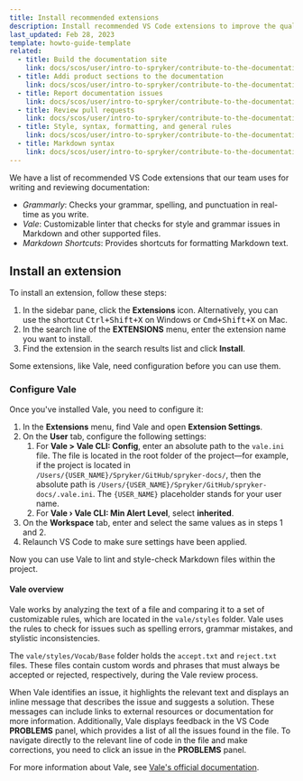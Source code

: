 ```yaml
---
title: Install recommended extensions
description: Install recommended VS Code extensions to improve the quality of your contributions
last_updated: Feb 28, 2023
template: howto-guide-template
related:
  - title: Build the documentation site
    link: docs/scos/user/intro-to-spryker/contribute-to-the-documentation/build-the-documentation-site.html
  - title: Addi product sections to the documentation
    link: docs/scos/user/intro-to-spryker/contribute-to-the-documentation/add-product-sections-to-the-documentation.html
  - title: Report documentation issues
    link: docs/scos/user/intro-to-spryker/contribute-to-the-documentation/report-documentation-issues.html
  - title: Review pull requests
    link: docs/scos/user/intro-to-spryker/contribute-to-the-documentation/review-pull-requests.html
  - title: Style, syntax, formatting, and general rules
    link: docs/scos/user/intro-to-spryker/contribute-to-the-documentation/style-formatting-general-rules.html
  - title: Markdown syntax
    link: docs/scos/user/intro-to-spryker/contribute-to-the-documentation/markdown-syntax.html
---
```


We have a list of recommended VS Code extensions that our team uses for writing and reviewing documentation:
* *Grammarly*: Checks your grammar, spelling, and punctuation in real-time as you write.
* *Vale*: Customizable linter that checks for style and grammar issues in Markdown and other supported files.
* *Markdown Shortcuts*: Provides shortcuts for formatting Markdown text.

## Install an extension

To install an extension, follow these steps:
1. In the sidebar pane, click the **Extensions** icon. Alternatively, you can use the shortcut <kbd>Ctrl+Shift+X</kbd> on Windows or <kbd>Cmd+Shift+X</kbd> on Mac.
2. In the search line of the **EXTENSIONS** menu, enter the extension name you want to install.
3. Find the extension in the search results list and click **Install**.

Some extensions, like Vale, need configuration before you can use them.

### Configure Vale

Once you've installed Vale, you need to configure it:

1. In the **Extensions** menu, find Vale and open **Extension Settings**.
2. On the **User** tab, configure the following settings:
   1. For **Vale > Vale CLI: Config**, enter an absolute path to the `vale.ini` file. The file is located in the root folder of the project—for example, if the project is located in `/Users/{USER_NAME}/Spryker/GitHub/spryker-docs/`, then the absolute path is `/Users/{USER_NAME}/Spryker/GitHub/spryker-docs/.vale.ini`. The `{USER_NAME}` placeholder stands for your user name. 
   2. For **Vale › Vale CLI: Min Alert Level**, select **inherited**.
3. On the **Workspace** tab, enter and select the same values as in steps 1 and 2.
4. Relaunch VS Code to make sure settings have been applied.

 Now you can use Vale to lint and style-check Markdown files within the project.

#### Vale overview

Vale works by analyzing the text of a file and comparing it to a set of customizable rules, which are located in the `vale/styles` folder. 
Vale uses the rules to check for issues such as spelling errors, grammar mistakes, and stylistic inconsistencies.

The `vale/styles/Vocab/Base` folder holds the `accept.txt` and `reject.txt` files. 
These files contain custom words and phrases that must always be accepted or rejected, respectively, during the Vale review process.

When Vale identifies an issue, it highlights the relevant text and displays an inline message that describes the issue and suggests a solution. These messages can include links to external resources or documentation for more information.
Additionally, Vale displays feedback in the VS Code **PROBLEMS** panel, which provides a list of all the issues found in the file.
To navigate directly to the relevant line of code in the file and make corrections, you need to click an issue in the **PROBLEMS** panel.

For more information about Vale, see [Vale's official documentation](https://vale.sh/docs/vale-cli/overview/).




